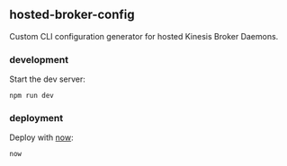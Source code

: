 hosted-broker-config
--------------------

Custom CLI configuration generator for hosted Kinesis Broker Daemons.

### development

Start the dev server:

```
npm run dev
```

### deployment

Deploy with [now](http://now.sh):

```
now
```
